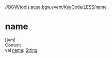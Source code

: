 //[BGW](../../../../index.md)/[tools.aqua.bgw.event](../../index.md)/[KeyCode](../index.md)/[LESS](index.md)/[name](name.md)



# name  
[jvm]  
Content  
val [name](name.md): [String](https://kotlinlang.org/api/latest/jvm/stdlib/kotlin/-string/index.html)  



